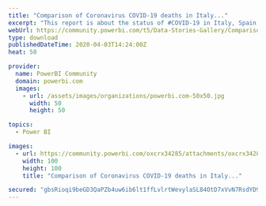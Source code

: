 ```yaml
---
title: "Comparison of Coronavirus COVID-19 deaths in Italy..."
excerpt: "This report is about the status of #COVID-19 in Italy, Spain and the Netherlands, with a comparison of the curves of the number of deaths. For more"
webUrl: https://community.powerbi.com/t5/Data-Stories-Gallery/Comparison-of-Coronavirus-COVID-19-deaths-in-Italy-Spain/m-p/1007632
type: download
publishedDateTime: 2020-04-03T14:24:00Z
heat: 50

provider:
  name: PowerBI Community
  domain: powerbi.com
  images:
    - url: /assets/images/organizations/powerbi.com-50x50.jpg
      width: 50
      height: 50

topics:
  - Power BI

images:
  - url: https://community.powerbi.com/oxcrx34285/attachments/oxcrx34285/DataStoriesGallery/3666/1/CorVir1_tn.jpg
    width: 100
    height: 100
    title: "Comparison of Coronavirus COVID-19 deaths in Italy..."

secured: "gbsRioqi9beGD3QaPZb4uw6ib6lt1ffLvlrtWevylaSL84OtD7xVvN7RsdYD9rbVn5KhVesBw8PnK/TAMQtfqIqCrtwpeQKUMHTB5l5P7/IAAmT/Mgw0IokmUekvl563QLjfjdlXaieOyq0yE/J88smnhIDXNhUzUeEO27NOhHVqVgGqidGPpjIRH2O8wzG6H/RsCRxyC6vUqRb0Y6aHRsGtCakizN43GFwVFE26yh3BmAFVDX4ylwH09cMNvTjHN86GQhlFE1K8DP8qHjk0UzODyfrIyuXMQxT3bj1VYnBZ0WxyvzEII9rzssJbkI7uYkopcGewDplgoQ+MKSOxwb2OpWR/3AIJza17hYDuODQ3Y6Ux3RTkSuF8cNt0kZL/;JHltLyO6i4RMCWQL56txwQ=="
---
```


